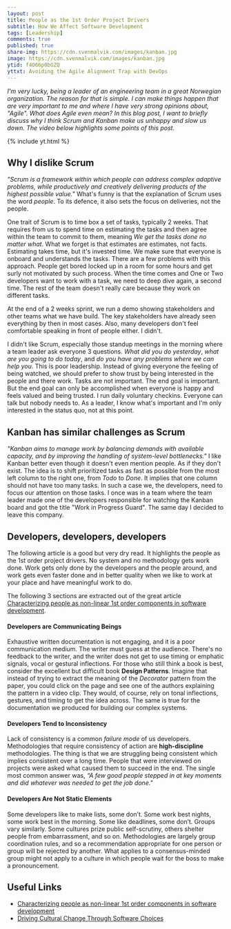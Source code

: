 ```yaml
---
layout: post
title: People as the 1st Order Project Drivers
subtitle: How We Affect Software Development
tags: [Leadership]
comments: true
published: true
share-img: https://cdn.svenmalvik.com/images/kanban.jpg
image: https://cdn.svenmalvik.com/images/kanban.jpg
ytid: f4O66p0bGZQ
yttxt: Avoiding the Agile Alignment Trap with DevOps
---
```


*I'm very lucky, being a leader of an engineering team in a great Norwegian organization. The reason for that is simple. I can make things happen that are very important to me and where I have very strong opinions about, "Agile". What does Agile even mean? In this blog post, I want to briefly discuss why I think Scrum and Kanban make us unhappy and slow us down. The video below highlights some points of this post.*

{% include yt.html %}

## Why I dislike Scrum

*"Scrum is a framework within which people can address complex adaptive problems, while productively and creatively delivering products of the highest possible value."* What's funny is that the explanation of Scrum uses the word *people*. To its defence, it also sets the focus on deliveries, not the people.

One trait of Scrum is to time box a set of tasks, typically 2 weeks. That requires from us to spend time on estimating the tasks and then agree within the team to commit to them, meaning *We get the tasks done no matter what*. What we forget is that estimates are estimates, not facts. Estimating takes time, but it's invested time. We make sure that everyone is onboard and understands the tasks. There are a few problems with this approach. People get bored locked up in a room for some hours and get surly not motivated by such process. When the time comes and One or Two developers want to work with a task, we need to deep dive again, a second time. The rest of the team doesn't really care because they work on different tasks.

At the end of a 2 weeks sprint, we run a demo showing stakeholders and other teams what we have build. The key stakeholders have already seen everything by then in most cases. Also, many developers don't feel comfortable speaking in front of people either. I didn't.

I didn't like Scrum, especially those standup meetings in the morning where a team leader ask everyone 3 questions. *What did you do yesterday*, *what are you going to do today*, and *do you have any problems where we can help you*. This is poor leadership. Instead of giving everyone the feeling of being watched, we should prefer to show trust by being interested in the people and there work. Tasks are not important. The end goal is important. But the end goal can only be accomplished when everyone is happy and feels valued and being trusted. I run daily voluntary checkins. Everyone can talk but nobody needs to. As a leader, I know what's important and I'm only interested in the status quo, not at this point.

## Kanban has similar challenges as Scrum

*"Kanban aims to manage work by balancing demands with available capacity, and by improving the handling of system-level bottlenecks."* I like Kanban better even though it doesn't even mention people. As if they don't exist. The idea is to shift prioritized tasks as fast as possible from the most left column to the right one, from *Todo* to *Done*. It implies that one column should not have too many tasks. In such a case we, the developers, need to focus our attention on those tasks. I once was in a team where the team leader made one of the developers responsible for watching the Kanban board and got the title "Work in Progress Guard". The same day I decided to leave this company.

## Developers, developers, developers

The following article is a good but very dry read. It highlights the people as the 1st order project drivers. No system and no methodology gets work done. Work gets only done by the developers and the people around, and work gets even faster done and in better quality when we like to work at your place and have meaningful work to do.

The following 3 sections are extracted out of the great article [Characterizing people as non-linear 1st order components in software development](https://ameyakarve.wordpress.com/2012/07/22/characterizing-people-as-non-linear-1st-order-components-in-software-development-cockburn-us/).

#### Developers are Communicating Beings

Exhaustive written documentation is not engaging, and it is a poor communication medium. The writer must guess at the audience. There's no feedback to the writer, and the writer does not get to use timing or emphatic signals, vocal or gestural inflections. For those who still think a book is best, consider the excellent but difficult book **Design Patterns**. Imagine that instead of trying to extract the meaning of the *Decorator* pattern from the paper, you could click on the page and see one of the authors explaining the pattern in a video clip. They would, of course, rely on tonal inflections, gestures, and timing to get the idea across. The same is true for the documentation we produced for building our complex systems.

#### Developers Tend to Inconsistency

Lack of consistency is a common *failure mode* of us developers. Methodologies that require consistency of action are **high-discipline** methodologies. The thing is that we are struggling being consistent which implies consistent over a long time.  People that were interviewed on projects were asked what caused them to succeed in the end. The single most common answer was, *“A few good people stepped in at key moments and did whatever was needed to get the job done."*

#### Developers Are Not Static Elements

Some developers like to make lists, some don’t. Some work best nights, some work best in the morning. Some like deadlines, some don’t. Groups vary similarly. Some cultures prize public self-scrutiny, others shelter people from embarrassment, and so on. Methodologies are largely group coordination rules, and so a recommendation appropriate for one person or group will be rejected by another. What applies to a consensus-minded group might not apply to a culture in which people wait for the boss to make a pronouncement.

## Useful Links

- [Characterizing people as non-linear 1st order components in software development](https://ameyakarve.wordpress.com/2012/07/22/characterizing-people-as-non-linear-1st-order-components-in-software-development-cockburn-us/)
- [Driving Cultural Change Through Software Choices](https://skamille.medium.com/driving-cultural-change-through-software-choices-bf69d2db6539)